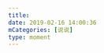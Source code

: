 ```yaml
---
title: 
date: 2019-02-16 14:00:36
mCategories: [说说]
type: moment
---
```


<div id="pics-20190216140036"></div>

<script src="/lib/moment/pics.js"></script>
<script>
var data = [
    {"link": "2019-02-16_000006.jpeg", "type": "shuoshuo"}
];
picsRender(data, "pics-20190216140036");
</script>
